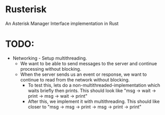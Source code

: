 # Rusterisk 
An Asterisk Manager Interface implementation in Rust

# TODO:
* Networking - Setup multithreading.
    * We want to be able to send messages to the server and continue processing without blocking.
    * When the server sends us an event or response, we want to continue to read from the network without blocking.
        * To test this, lets do a non-multithreaded-implementation which waits briefly then prints. This should look like "msg -> wait -> print -> msg -> wait -> print"
        * After this, we implement it with multithreading. This should like closer to "msg ->  msg -> print -> msg -> print -> print"
